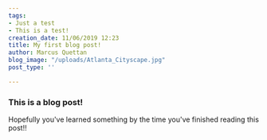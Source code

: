 ```yaml
---
tags:
- Just a test
- This is a test!
creation_date: 11/06/2019 12:23
title: My first blog post!
author: Marcus Quettan
blog_image: "/uploads/Atlanta_Cityscape.jpg"
post_type: ''

---
```

### This is a blog post!

Hopefully you've learned something by the time you've finished reading this post!!
